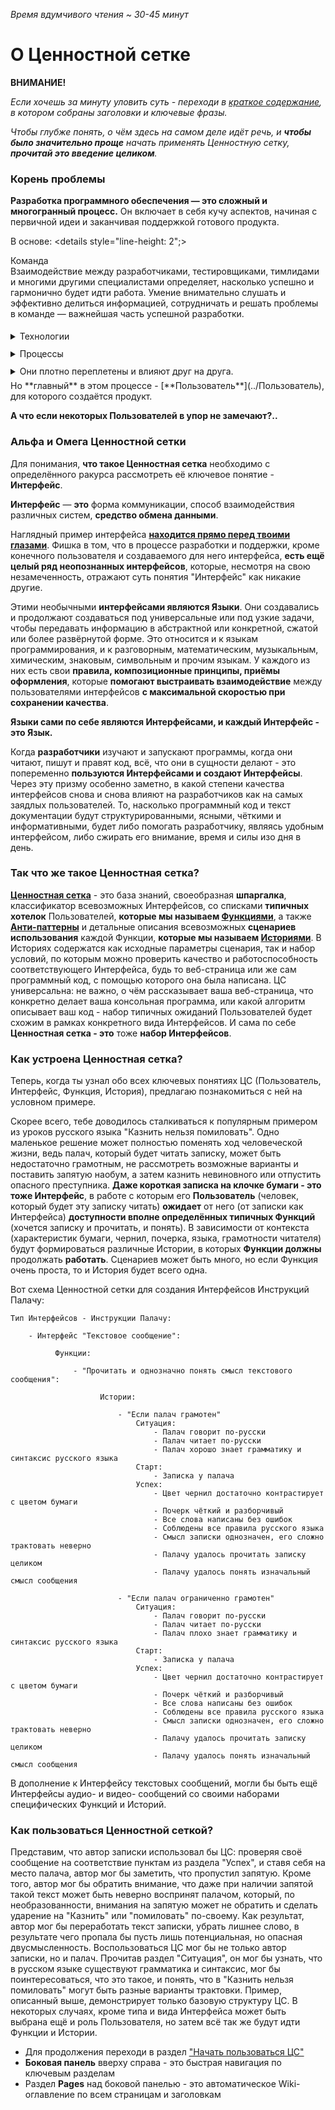 _Время вдумчивого чтения ~ 30-45 минут_

# О Ценностной сетке

**ВНИМАНИЕ!**

_Если хочешь за минуту уловить суть - переходи в [краткое содержание](../Тезисно), в котором собраны заголовки и ключевые фразы._

_Чтобы глубже понять, о чём здесь на самом деле идёт речь, и  **чтобы было значительно проще** начать применять Ценностную сетку, **прочитай это введение целиком**._

### Корень проблемы

**Разработка программного обеспечения — это сложный и многогранный процесс.** Он включает в себя кучу аспектов, начиная с первичной идеи и заканчивая поддержкой готового продукта.

В основе: <details style="line-height: 2";><summary>Команда</summary>Взаимодействие между разработчиками, тестировщиками, тимлидами и многими другими специалистами определяет, насколько успешно и гармонично будет идти работа. Умение внимательно слушать и эффективно делиться информацией, сотрудничать и решать проблемы в команде — важнейшая часть успешной разработки.</details>
<details style="line-height: 2";><summary>Технологии</summary>Это языки программирования, библиотеки, фреймворки, всевозможные инструменты автоматизации и прочая инфраструктура. Правильный выбор технологий влияет на скорость разработки, стабильность, безопасность и масштабируемость ПО.</details>
<details style="line-height: 2";><summary>Процессы</summary>Это различные подходы и методологии, которые помогают организовать работу команды, эффективно использовать ресурсы, минимизировать ошибки и быстрее адаптироваться к изменениям.</details>
<details style="line-height: 2";><summary>Они плотно переплетены и влияют друг на друга.</summary>Технологии задают возможности и ограничения для процессов, процессы обеспечивают структуру и порядок работы людей, а люди, в свою очередь, принимают решения о выборе технологий и реализации процессов. Например, даже самые современные технологии могут быть неэффективны без чётко настроенных процессов и вовлечённой команды. Точно так же неправильные процессы или недостаток компетенций могут свести на нет потенциал технологий.</details>
Но **главный** в этом процессе - [**Пользователь**](../Пользователь), для которого создаётся продукт.

**А что если некоторых Пользователей в упор не замечают?..**

### Альфа и Омега Ценностной сетки

Для понимания,  **что такое Ценностная сетка** необходимо с определённого ракурса рассмотреть её ключевое понятие - **Интерфейс**.

**Интерфейс** — **это** форма коммуникации, способ взаимодействия различных систем, **средство обмена данными**.

Наглядный пример интерфейса [**находится прямо перед твоими глазами**](../Интерфейс). Фишка в том, что в процессе разработки и поддержки, кроме конечного пользователя и создаваемого для него интерфейса, **есть ещё целый ряд неопознанных интерфейсов**, которые, несмотря на свою незамеченность, отражают суть понятия "Интерфейс" как никакие другие.

Этими необычными **интерфейсами являются Языки**. Они создавались и продолжают создаваться под универсальные или под узкие задачи, чтобы передавать информацию в абстрактной или конкретной, сжатой или более развёрнутой форме. Это относится и к языкам программирования, и к разговорным, математическим, музыкальным, химическим, знаковым, символьным и прочим языкам. У каждого из них есть свои **правила, композиционные принципы, приёмы оформления**, которые **помогают выстраивать взаимодействие** между пользователями интерфейсов **с максимальной скоростью при сохранении качества**.

**Языки сами по себе являются Интерфейсами, и каждый Интерфейс - это Язык.**

Когда **разработчики** изучают и запускают программы, когда они читают, пишут и правят код, всё, что они в сущности делают - это попеременно **пользуются Интерфейсами и создают Интерфейсы**. Через эту призму особенно заметно, в какой степени качества интерфейсов снова и снова влияют на разработчиков как на самых заядлых пользователей. То, насколько программный код и текст документации будут структурированными, ясными, чёткими и информативными, будет либо помогать разработчику, являясь удобным интерфейсом, либо сжирать его внимание, время и силы изо дня в день.

### Так что же такое Ценностная сетка?

[**Ценностная сетка**](../Ценностная%20сетка) - это база знаний, своеобразная **шпаргалка**, классификатор всевозможных Интерфейсов, со списками **типичных хотелок** Пользователей, **которые мы называем [Функциями](../Функция)**, а также [**Анти-паттерны**](../Анти-паттерн) и детальные описания всевозможных **сценариев использования** каждой Функции, **которые мы называем [Историями](../История)**. В Историях содержатся как исходные параметры сценария, так и набор условий, по которым можно проверить качество и работоспособность соответствующего Интерфейса, будь то веб-страница или же сам программный код, с помощью которого она была написана. ЦС универсальна: не важно, о чём рассказывает ваша веб-страница, что конкретно делает ваша консольная программа, или какой алгоритм описывает ваш код - набор типичных ожиданий Пользователей будет схожим в рамках конкретного вида Интерфейсов. И сама по себе **Ценностная сетка - это** тоже **набор Интерфейсов**.


### Как устроена Ценностная сетка?

Теперь, когда ты узнал обо всех ключевых понятиях ЦС (Пользователь, Интерфейс, Функция, История), предлагаю познакомиться с ней на условном примере.

Скорее всего, тебе доводилось сталкиваться к популярным примером из уроков русского языка "Казнить нельзя помиловать". Одно маленькое решение может полностью поменять ход человеческой жизни, ведь палач, который будет читать записку, может быть недостаточно грамотным, не рассмотреть возможные варианты и поставить запятую наобум, а затем казнить невиновного или отпустить опасного преступника. **Даже короткая записка на клочке бумаги - это тоже Интерфейс**, в работе с которым его **Пользователь** (человек, который будет эту записку читать) **ожидает** от него (от записки как Интерфейса) **доступности вполне определённых типичных Функций** (хочется записку и прочитать, и понять). В зависимости от контекста (характеристик бумаги, чернил, почерка, языка, грамотности читателя) будут формироваться различные Истории, в которых **Функции должны** продолжать **работать**. Сценариев может быть много, но если Функция очень проста, то и История будет всего одна.

Вот схема Ценностной сетки для создания Интерфейсов Инструкций Палачу:
```
Тип Интерфейсов - Инструкции Палачу:
```
```
    - Интерфейс "Текстовое сообщение":
```
```
          Функции:
```
```
              - "Прочитать и однозначно понять смысл текстового сообщения":
```
```
                    Истории:
```
```
                        - "Если палач грамотен"
                            Ситуация:
                                - Палач говорит по-русски
                                - Палач читает по-русски
                                - Палач хорошо знает грамматику и синтаксис русского языка
                            Старт:
                                - Записка у палача
                            Успех:
                                - Цвет чернил достаточно контрастирует с цветом бумаги
                                - Почерк чёткий и разборчивый
                                - Все слова написаны без ошибок
                                - Соблюдены все правила русского языка
                                - Смысл записки однозначен, его сложно трактовать неверно
                                - Палачу удалось прочитать записку целиком
                                - Палачу удалось понять изначальный смысл сообщения
```
```
                        - "Если палач ограниченно грамотен"
                            Ситуация:
                                - Палач говорит по-русски
                                - Палач читает по-русски
                                - Палач плохо знает грамматику и синтаксис русского языка
                            Старт:
                                - Записка у палача
                            Успех:
                                - Цвет чернил достаточно контрастирует с цветом бумаги
                                - Почерк чёткий и разборчивый
                                - Все слова написаны без ошибок
                                - Соблюдены все правила русского языка
                                - Смысл записки однозначен, его сложно трактовать неверно
                                - Палачу удалось прочитать записку целиком
                                - Палачу удалось понять изначальный смысл сообщения
```

В дополнение к Интерфейсу текстовых сообщений, могли бы быть ещё Интерфейсы аудио- и видео- сообщений со своими наборами специфических Функций и Историй.

### Как пользоваться Ценностной сеткой?

Представим, что автор записки использовал бы ЦС: проверяя своё сообщение на соответствие пунктам из раздела "Успех", и ставя себя на место палача, автор мог бы заметить, что пропустил запятую. Кроме того, автор мог бы обратить внимание, что даже при наличии запятой такой текст может быть неверно воспринят палачом, который, по необразованности, внимания на запятую может не обратить и сделать ударение на "Казнить" или "помиловать" по-своему. Как результат, автор мог бы переработать текст записки, убрать лишнее слово, в результате чего пропала бы пусть лишь потенциальная, но опасная двусмысленность. Воспользоваться ЦС мог бы не только автор записки, но и палач. Прочитав раздел "Ситуация", он мог бы узнать, что в русском языке существуют грамматика и синтаксис, мог бы поинтересоваться, что это такое, и понять, что в "Казнить нельзя помиловать" могут быть разные варианты трактовки. Пример, описанный выше, демонстрирует только базовую структуру ЦС. В некоторых случаях, кроме типа и вида Интерфейса может быть выбрана ещё и роль Пользователя, но затем всё так же будут идти Функции и Истории.

- Для продолжения переходи в раздел ["Начать пользоваться ЦС"](../Алгоритм%20применения)
- **Боковая панель** вверху справа - это быстрая навигация по ключевым разделам
- Раздел **Pages** над боковой панелью - это автоматическое Wiki-оглавление по всем страницам и заголовкам

